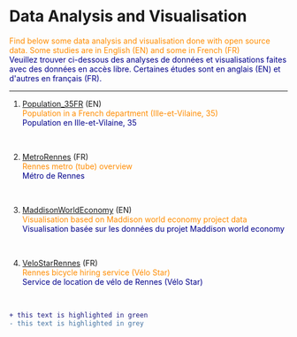 # Data Analysis and Visualisation


<span style="color:darkorange">Find below some data analysis and visualisation done with open source data. Some studies are in English (EN) and some in French (FR)</span>
<br><span style="color:darkblue">Veuillez trouver ci-dessous des analyses de données et visualisations faites avec des données en accès libre. Certaines études sont en anglais (EN) et d'autres en français (FR).</span>

___

1. [Population_35FR](https://github.com/FlorentDSGree/Population_35FR) (EN) 
<br> <span style="color:darkorange">Population in a French department (Ille-et-Vilaine, 35)</span>
<br> <span style="color:darkblue">Population en Ille-et-Vilaine, 35</span>
<br> 


2. [MetroRennes](https://github.com/FlorentDSGree/MetroRennes/blob/master/MetroRennes/ReadMe.md) (FR)
<br> <span style="color:darkorange">Rennes metro (tube) overview</span>
<br> <span style="color:darkblue">Métro de Rennes</span>
<br>


3. [MaddisonWorldEconomy](https://florentdsgree.github.io/MaddisonWorldEconomy_2018/) (EN)
<br> <span style="color:darkorange">Visualisation based on Maddison world economy project data</span>
<br> <span style="color:darkblue">Visualisation basée sur les données du projet Maddison world economy</span>
<br>


4. [VeloStarRennes](https://florentdsgree.github.io/VeloStarRennes/) (FR)
<br> <span style="color:darkorange">Rennes bicycle hiring service (Vélo Star)</span>
<br> <span style="color:darkblue">Service de location de vélo de Rennes (Vélo Star)</span>
<br> 

```diff
+ this text is highlighted in green
- this text is highlighted in grey
```
